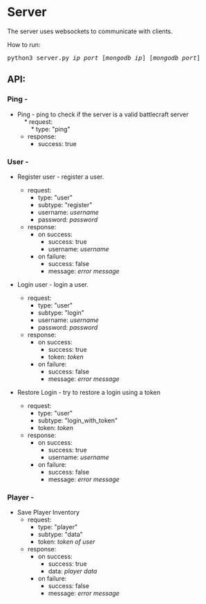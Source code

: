 # Server
The server uses websockets to communicate with clients.

How to run:<br/>
<pre>
python3 server.py <i>ip</i> <i>port</i> [<i>mongodb ip</i>] [<i>mongodb port</i>]
</pre>

## API:

### Ping -
* Ping - ping to check if the server is a valid battlecraft server<br/>
  &nbsp;&nbsp;&nbsp;&nbsp;* request:<br/>
&nbsp;&nbsp;&nbsp;&nbsp;&nbsp;&nbsp;&nbsp;&nbsp;* type: "ping"<br/>
  * response:
    * success: true

### User -

* Register user - register a user.
  * request:
    * type: "user"
    * subtype: "register"
    * username: <i>username</i>
    * password: <i>password</i>
  * response:
    * on success:
      * success: true
      * username: <i>username</i>
    * on failure:
      * success: false
      * message: <i>error message</i>


* Login user - login a user.
  * request:
    * type: "user"
    * subtype: "login"
    * username: <i>username</i>
    * password: <i>password</i>
  * response:
    * on success:
      * success: true
      * token: <i>token</i>
    * on failure:
      * success: false
      * message: <i>error message</i>


* Restore Login - try to restore a login using a token
  * request:
    * type: "user"
    * subtype: "login_with_token"
    * token: <i>token</i>
  * response:
    * on success:
      * success: true
      * username: <i>username</i>
    * on failure:
      * success: false
      * message: <i>error message</i>

### Player -
* Save Player Inventory
  * request:
    * type: "player"
    * subtype: "data"
    * token: <i>token of user</i>
  * response:
    * on success:
      * success: true
      * data: <i>player data</i>
    * on failure:
      * success: false
      * message: <i>error message</i>
